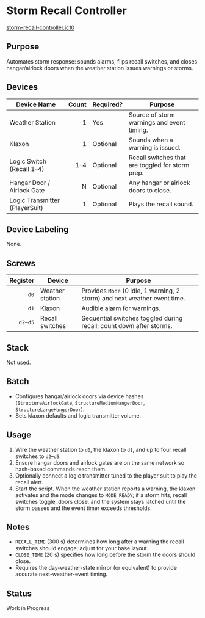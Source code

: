 # Storm Recall Controller

[storm-recall-controller.ic10](../../storm-recall-controller.ic10)

## Purpose
Automates storm response: sounds alarms, flips recall switches, and closes hangar/airlock doors when the weather station issues warnings or storms.

## Devices
| Device Name | Count | Required? | Purpose |
|-------------|------:|-----------|---------|
| Weather Station | 1 | Yes | Source of storm warnings and event timing. |
| Klaxon | 1 | Optional | Sounds when a warning is issued. |
| Logic Switch (Recall 1–4) | 1–4 | Optional | Recall switches that are toggled for storm prep. |
| Hangar Door / Airlock Gate | N | Optional | Any hangar or airlock doors to close. |
| Logic Transmitter (PlayerSuit) | 1 | Optional | Plays the recall sound. |

## Device Labeling
None.

## Screws
| Register | Device | Purpose |
|---------:|--------|---------|
| `d0` | Weather station | Provides `Mode` (0 idle, 1 warning, 2 storm) and next weather event time. |
| `d1` | Klaxon | Audible alarm for warnings. |
| `d2`–`d5` | Recall switches | Sequential switches toggled during recall; count down after storms. |

## Stack
Not used.

## Batch
- Configures hangar/airlock doors via device hashes (`StructureAirlockGate`, `StructureMediumHangerDoor`, `StructureLargeHangerDoor`).
- Sets klaxon defaults and logic transmitter volume.

## Usage
1. Wire the weather station to `d0`, the klaxon to `d1`, and up to four recall switches to `d2`–`d5`.
2. Ensure hangar doors and airlock gates are on the same network so hash-based commands reach them.
3. Optionally connect a logic transmitter tuned to the player suit to play the recall alert.
4. Start the script. When the weather station reports a warning, the klaxon activates and the mode changes to `MODE_READY`; if a storm hits, recall switches toggle, doors close, and the system stays latched until the storm passes and the event timer exceeds thresholds.

## Notes
- `RECALL_TIME` (300 s) determines how long after a warning the recall switches should engage; adjust for your base layout.
- `CLOSE_TIME` (20 s) specifies how long before the storm the doors should close.
- Requires the day-weather-state mirror (or equivalent) to provide accurate next-weather-event timing.

## Status
Work in Progress

